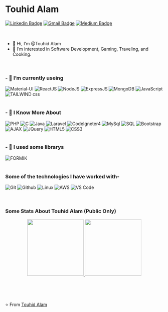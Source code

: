 # Touhid Alam
[![Linkedin Badge](https://img.shields.io/badge/-TouhidAlam-blue?style=flat-square&logo=Linkedin&logoColor=white&link=https://www.linkedin.com/in/touhid-alam-09/)](https://www.linkedin.com/in/touhid-alam-09/)
[![Gmail Badge](https://img.shields.io/badge/-touhidalam649@gmail.com-c14438?style=flat-square&logo=Gmail&logoColor=white&link=mailto:touhidalam649@gmail.com)](mailto:touhidalam649@gmail.com)
[![Medium Badge](https://img.shields.io/badge/-@TouhidAlamProtfolio-03a57a?style=flat-square&labelColor=000000&logo=Medium&link=https://touhid-09.web.app/)](https://touhid-09.web.app/)
</br></br></br>

- 👋 Hi, I’m @Touhid Alam
- 👀 I’m interested in Software Development, Gaming, Traveling, and Cooking.
</br></br></br>



### - 🌱 I’m currently useing </br>
![Material-UI](https://img.shields.io/badge/-MUI-000000?style=for-the-badge&logo=mui)
![ReactJS](https://img.shields.io/badge/-ReactJS-000000?style=for-the-badge&logo=React)
![NodeJS](https://img.shields.io/badge/-NodeJS-000000?style=for-the-badge&logo=node.js)
![ExpressJS](https://img.shields.io/badge/-ExpressJS-000000?style=for-the-badge&logo=Express)
![MongoDB](https://img.shields.io/badge/-MongoDB-000000?style=for-the-badge&logo=MongoDB)
![JavaScript](https://img.shields.io/badge/-JavaScript-000000?style=for-the-badge&logo=javascript)
![TAILWIND css](https://img.shields.io/badge/-tailwind_CSS-000000?style=for-the-badge&logo=tailwindcss)
</br></br>

### - 🌱 I Know More About </br>
![PHP](https://img.shields.io/badge/-PHP-000000?style=for-the-badge&logo=php)
![C](https://img.shields.io/badge/-C-000000?style=for-the-badge&logo=C)
![Java](https://img.shields.io/badge/-Java-000000?style=for-the-badge&logo=Java&logoColor=007396)
![Laravel](https://img.shields.io/badge/-Laravel-000000?style=for-the-badge&logo=laravel)
![CodeIgneter4](https://img.shields.io/badge/-CodeIgneter-000000?style=for-the-badge&logo=codeIgneter)
![MySql](https://img.shields.io/badge/-MySql-000000?style=for-the-badge&logo=mysql)
![SQL](https://img.shields.io/badge/-SQL-000000?style=for-the-badge&logo=MySQL)
![Bootstrap](https://img.shields.io/badge/-Bootstrap-000000?style=for-the-badge&logo=bootstrap)
![AJAX](https://img.shields.io/badge/-AJAX-000000?style=for-the-badge&logo=AJAX)
![JQuery](https://img.shields.io/badge/-JQuery-000000?style=for-the-badge&logo=jquery)
![HTML5](https://img.shields.io/badge/-HTML5-000000?style=for-the-badge&logo=HTML5)
![CSS3](https://img.shields.io/badge/-CSS3-000000?style=for-the-badge&logo=CSS3)
</br></br>

### - 🌱 I used some librarys </br>
![FORMIK](https://img.shields.io/badge/-FORMIK-000000?style=for-the-badge&logo=FORMIK)
</br></br>


### Some of the technologies I have worked with-</br>
![Git](http://img.shields.io/badge/-Git-000000?style=for-the-badge&logo=Git)
![Github](http://img.shields.io/badge/-Github-000000?style=for-the-badge&logo=Github&logoColor=green)
![Linux](http://img.shields.io/badge/-Linux-000000?style=for-the-badge&logo=linux)
![AWS](http://img.shields.io/badge/-AWS-000000?style=for-the-badge&logo=Amazon-aws&logoColor=cyan)
![VS Code](http://img.shields.io/badge/-VS%20Code-000000?style=for-the-badge&logo=Visual-studio-code&logoColor=blue)
</br></br></br>


### Some Stats About Touhid Alam (Public Only)
<p align="center" >
  <a href="https://github.com/touhidalam09">
    <img height="180em" src="https://github-readme-stats.vercel.app/api?username=touhidalam09&theme=buefy&show_icons=true&theme=merko" />
    <img height="180em" src="https://github-readme-stats.vercel.app/api/top-langs/?username=touhidalam09&theme=buefy&layout=compact" />
  </a>
</p>
</br></br></br>


⭐️ From [Touhid Alam](https://github.com/touhidalam09)
